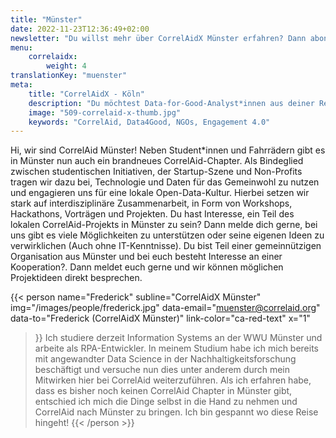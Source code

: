 ```yaml
---
title: "Münster"
date: 2022-11-23T12:36:49+02:00
newsletter: "Du willst mehr über CorrelAidX Münster erfahren? Dann abonniere unseren Newsletter!"
menu: 
    correlaidx:
        weight: 4
translationKey: "muenster"
meta:
    title: "CorrelAidX - Köln"
    description: "Du möchtest Data-for-Good-Analyst*innen aus deiner Region kennenlernen und zusammen Daten für den guten Zweck nutzen? Mit CorrelAidX bringen wir Data for Good in deine Stadt!"
    image: "509-correlaid-x-thumb.jpg"
    keywords: "CorrelAid, Data4Good, NGOs, Engagement 4.0"
---
```


Hi, wir sind CorrelAid Münster! Neben Student*innen und Fahrrädern gibt es in Münster nun auch ein brandneues CorrelAid-Chapter. Als Bindeglied zwischen studentischen Initiativen, der Startup-Szene und Non-Profits tragen wir dazu bei, Technologie und Daten für das Gemeinwohl zu nutzen und engagieren uns für eine lokale Open-Data-Kultur. Hierbei setzen wir stark auf interdisziplinäre Zusammenarbeit, in Form von Workshops, Hackathons, Vorträgen und Projekten. Du hast Interesse, ein Teil des lokalen CorrelAid-Projekts in Münster zu sein? Dann melde dich gerne, bei uns gibt es viele Möglichkeiten zu unterstützen oder seine eigenen Ideen zu verwirklichen (Auch ohne IT-Kenntnisse). Du bist Teil einer gemeinnützigen Organisation aus Münster und bei euch besteht Interesse an einer Kooperation?. Dann meldet euch gerne und wir können möglichen Projektideen direkt besprechen.

{{< person 
    name="Frederick"
    subline="CorrelAidX Münster"
    img="/images/people/frederick.jpg"
    data-email="muenster@correlaid.org"
    data-to="Frederick (CorrelAidX Münster)"
    link-color="ca-red-text"
    x="1"
>}}
Ich studiere derzeit Information Systems an der WWU Münster und arbeite als RPA-Entwickler. In meinem Studium habe ich mich bereits mit angewandter Data Science in der Nachhaltigkeitsforschung beschäftigt und versuche nun dies unter anderem durch mein Mitwirken hier bei CorrelAid weiterzuführen. Als ich erfahren habe, dass es bisher noch keinen CorrelAid Chapter in Münster gibt, entschied ich mich die Dinge selbst in die Hand zu nehmen und CorrelAid nach Münster zu bringen. Ich bin gespannt wo diese Reise hingeht!
{{< /person >}}
